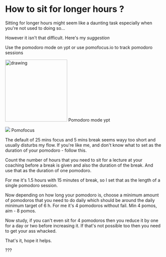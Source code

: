 # How to sit for longer hours ?

Sitting for longer hours might seem like a daunting task especially when you're not used to doing so...

However it isn't that difficult. Here's my *suggestion*

Use the pomodoro mode on ypt or use pomofocus.io to track pomodoro sessions

<img src="https://imgur.com/oY0eTUk.jpg" alt="drawing" width="200"/>
Pomodoro mode ypt

![](https://imgur.com/3q1bnrI.png)
Pomofocus 

The default of 25 mins focus and 5 mins break seems wayy too short and usually disturbs my flow. If you're like me, and don't know what to set as the duration of your pomodoro - follow this. 

Count the number of hours that you need to sit for a lecture at your coaching before a break is given and also the duration of the break. And use that as the duration of one pomodoro. 

For me it's 1.5 hours with 15 minutes of break, so I set that as the length of a single pomodoro session. 

Now depending on how long your pomodoro is, choose a minimum amount of pomodoros that you need to do daily which should be around the daily minimum target of 6 h. For me it's 4 pomodoros without fail. Min 4 pomos, aim - 8 pomos. 

Now study, if you can't even sit for 4 pomodoros then you reduce it by one for a day or two before increasing it. If that's not possible too then you need to get your ass whacked.

That's it, hope it helps. 

???